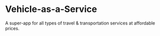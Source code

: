 # Vehicle-as-a-Service
A super-app for all types of travel &amp; transportation services at affordable prices.
